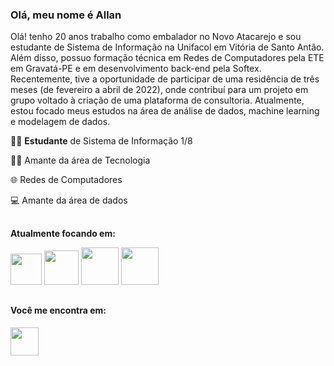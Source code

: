 ### Olá, meu nome é Allan 


Olá! tenho 20 anos trabalho como embalador no Novo Atacarejo e sou estudante de Sistema de Informação na Unifacol em Vitória de Santo Antão. Além disso, possuo formação técnica em Redes de Computadores pela ETE em Gravatá-PE e em desenvolvimento back-end pela Softex. Recentemente, tive a oportunidade de participar de uma residência de três meses (de fevereiro a abril de 2022), onde contribuí para um projeto em grupo voltado à criação de uma plataforma de consultoria. Atualmente, estou focado meus estudos na área de análise de dados, machine learning e modelagem de dados.

🧑🏽 **Estudante** de Sistema de Informação 1/8

👨‍💻 Amante da área de Tecnologia

🌐 Redes de Computadores

💻 Amante da área de dados
##
  **Atualmente focando em:**

 <div display = 'inline'>
   <img width ='50' height='50' src="https://cdn.jsdelivr.net/gh/devicons/devicon@latest/icons/python/python-original.svg" />
   <img width ='55' height='55' src="https://cdn.jsdelivr.net/gh/devicons/devicon@latest/icons/pandas/pandas-original-wordmark.svg" /> 
   <img width ='60' height='60' src="https://cdn.jsdelivr.net/gh/devicons/devicon@latest/icons/oracle/oracle-original.svg" />
   <img width ='60' height='60' src="https://cdn.jsdelivr.net/gh/devicons/devicon@latest/icons/kaggle/kaggle-original-wordmark.svg" />
</div>



##
<div>
  <h4> Você me encontra em: </h4>
  <a href = 'https://www.linkedin.com/in/allan-junior-batista-da-silva-1867a8257/'>
  <img width ='45' height='45' src="https://cdn.jsdelivr.net/gh/devicons/devicon@latest/icons/linkedin/linkedin-original.svg" />
  </a>
 </div>

  
  
          
          
          


